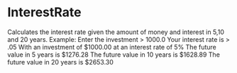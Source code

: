 # InterestRate
Calculates the interest rate given the amount of money and interest in 5,10 and 20 years.
Example: 
 Enter the investment > 1000.0
 Your interest rate is > .05
With an investment of $1000.00 at an interest rate of 5%
The future value in 5 years is $1276.28
 The future value in 10 years is $1628.89
 The future value in 20 years is $2653.30
                 

